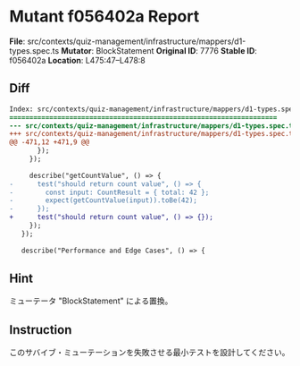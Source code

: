 # Mutant f056402a Report

**File**: src/contexts/quiz-management/infrastructure/mappers/d1-types.spec.ts
**Mutator**: BlockStatement
**Original ID**: 7776
**Stable ID**: f056402a
**Location**: L475:47–L478:8

## Diff

```diff
Index: src/contexts/quiz-management/infrastructure/mappers/d1-types.spec.ts
===================================================================
--- src/contexts/quiz-management/infrastructure/mappers/d1-types.spec.ts	original
+++ src/contexts/quiz-management/infrastructure/mappers/d1-types.spec.ts	mutated #7776
@@ -471,12 +471,9 @@
       });
     });
 
     describe("getCountValue", () => {
-      test("should return count value", () => {
-        const input: CountResult = { total: 42 };
-        expect(getCountValue(input)).toBe(42);
-      });
+      test("should return count value", () => {});
     });
   });
 
   describe("Performance and Edge Cases", () => {
```

## Hint

ミューテータ "BlockStatement" による置換。

## Instruction

このサバイブ・ミューテーションを失敗させる最小テストを設計してください。
